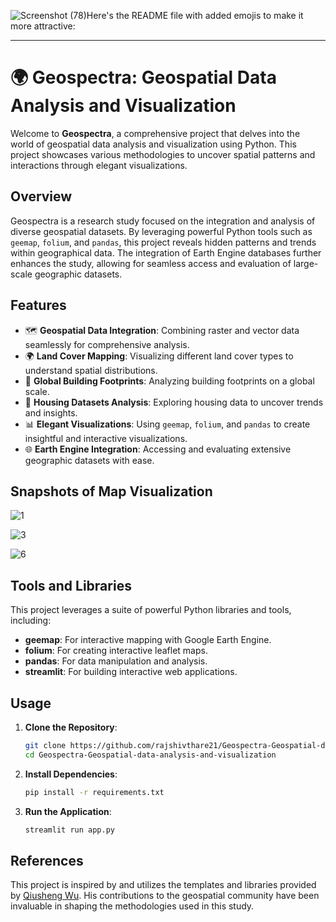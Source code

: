 ![Screenshot (78)](https://github.com/user-attachments/assets/8b6c8224-d087-4f8e-96e2-0b1e1aeff96e)Here's the README file with added emojis to make it more attractive:

---

# 🌍 Geospectra: Geospatial Data Analysis and Visualization

Welcome to **Geospectra**, a comprehensive project that delves into the world of geospatial data analysis and visualization using Python. This project showcases various methodologies to uncover spatial patterns and interactions through elegant visualizations.

## Overview

Geospectra is a research study focused on the integration and analysis of diverse geospatial datasets. By leveraging powerful Python tools such as `geemap`, `folium`, and `pandas`, this project reveals hidden patterns and trends within geographical data. The integration of Earth Engine databases further enhances the study, allowing for seamless access and evaluation of large-scale geographic datasets.

## Features

- 🗺️ **Geospatial Data Integration**: Combining raster and vector data seamlessly for comprehensive analysis.
- 🌍 **Land Cover Mapping**: Visualizing different land cover types to understand spatial distributions.
- 🏢 **Global Building Footprints**: Analyzing building footprints on a global scale.
- 🏡 **Housing Datasets Analysis**: Exploring housing data to uncover trends and insights.
- 📊 **Elegant Visualizations**: Using `geemap`, `folium`, and `pandas` to create insightful and interactive visualizations.
- 🌐 **Earth Engine Integration**: Accessing and evaluating extensive geographic datasets with ease.

## Snapshots of Map Visualization

![1](https://github.com/user-attachments/assets/d9e55682-7d49-4163-a335-4a4e22dc2a75)

![3](https://github.com/user-attachments/assets/3800bf07-0f10-4d15-a45c-9494103ac4b5)

![6](https://github.com/user-attachments/assets/29f1b233-828d-4634-9b15-fe05821845bb)


## Tools and Libraries

This project leverages a suite of powerful Python libraries and tools, including:

- **geemap**: For interactive mapping with Google Earth Engine.
- **folium**: For creating interactive leaflet maps.
- **pandas**: For data manipulation and analysis.
- **streamlit**: For building interactive web applications.

## Usage

1. **Clone the Repository**: 
   ```bash
   git clone https://github.com/rajshivthare21/Geospectra-Geospatial-data-analysis-and-visualization.git
   cd Geospectra-Geospatial-data-analysis-and-visualization
   ```

2. **Install Dependencies**: 
   ```bash
   pip install -r requirements.txt
   ```

3. **Run the Application**: 
   ```bash
   streamlit run app.py
   ```

## References

This project is inspired by and utilizes the templates and libraries provided by [Qiusheng Wu](https://www.linkedin.com/in/giswqs/). His contributions to the geospatial community have been invaluable in shaping the methodologies used in this study.
